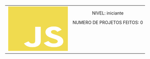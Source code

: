   <table>
    <tr> 
      <td><img  alt="Js" height="150" width="200" src="https://raw.githubusercontent.com/devicons/devicon/master/icons/javascript/javascript-plain.svg"></td>
      <td Valign="top" align="center">
        <p>NIVEL: iniciante</p>
        <p>NUMERO DE PROJETOS FEITOS: 0</p>
      </td>
    </tr>
